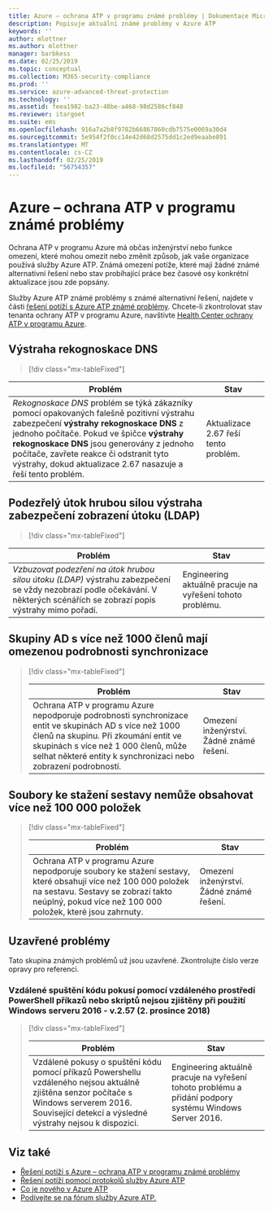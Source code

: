 ```yaml
---
title: Azure – ochrana ATP v programu známé problémy | Dokumentace Microsoftu
description: Popisuje aktuální známé problémy v Azure ATP
keywords: ''
author: mlottner
ms.author: mlottner
manager: barbkess
ms.date: 02/25/2019
ms.topic: conceptual
ms.collection: M365-security-compliance
ms.prod: ''
ms.service: azure-advanced-threat-protection
ms.technology: ''
ms.assetid: feea1982-ba23-48be-a468-98d2586cf840
ms.reviewer: itargoet
ms.suite: ems
ms.openlocfilehash: 916a7a2b8f9782b66867860cdb7575e0069a30d4
ms.sourcegitcommit: 5e954f2f0cc14e42d68d2575dd1c2ed9eaabe891
ms.translationtype: MT
ms.contentlocale: cs-CZ
ms.lasthandoff: 02/25/2019
ms.locfileid: "56754357"
---
```

# <a name="azure-atp-known-issues"></a>Azure – ochrana ATP v programu známé problémy

Ochrana ATP v programu Azure má občas inženýrství nebo funkce omezení, které mohou omezit nebo změnit způsob, jak vaše organizace používá služby Azure ATP. Známá omezení potíže, které mají žádné známé alternativní řešení nebo stav probíhající práce bez časové osy konkrétní aktualizace jsou zde popsány. 

Služby Azure ATP známé problémy s známé alternativní řešení, najdete v části [řešení potíží s Azure ATP známé problémy](troubleshooting-atp-known-issues.md). Chcete-li zkontrolovat stav tenanta ochrany ATP v programu Azure, navštivte [Health Center ochrany ATP v programu Azure](atp-health-center.md). 

## <a name="dns-reconnaissance-alert"></a>Výstraha rekognoskace DNS
> [!div class="mx-tableFixed"] 

|Problém|Stav|
|----|----|
*Rekognoskace DNS* problém se týká zákazníky pomocí opakovaných falešně pozitivní výstrahu zabezpečení **výstrahy rekognoskace DNS** z jednoho počítače. Pokud ve špičce **výstrahy rekognoskace DNS** jsou generovány z jednoho počítače, zavřete reakce či odstranit tyto výstrahy, dokud aktualizace 2.67 nasazuje a řeší tento problém. | Aktualizace 2.67 řeší tento problém.|

## <a name="suspected-brute-force-attack-ldap-security-alert-display"></a>Podezřelý útok hrubou silou výstraha zabezpečení zobrazení útoku (LDAP)
> [!div class="mx-tableFixed"] 

|Problém|Stav|
|----|----|
*Vzbuzovat podezření na útok hrubou silou útoku (LDAP)* výstrahu zabezpečení se vždy nezobrazí podle očekávání. V některých scénářích se zobrazí popis výstrahy mimo pořadí.| Engineering aktuálně pracuje na vyřešení tohoto problému.| 

## <a name="ad-groups-with-more-than-1000-members-have-limited-detail-sync"></a>Skupiny AD s více než 1000 členů mají omezenou podrobnosti synchronizace
> [!div class="mx-tableFixed"]  
> 
> |Problém|Stav|
> |----|----|
> |Ochrana ATP v programu Azure nepodporuje podrobnosti synchronizace entit ve skupinách AD s více než 1000 členů na skupinu. Při zkoumání entit ve skupinách s více než 1 000 členů, může selhat některé entity k synchronizaci nebo zobrazení podrobností.|Omezení inženýrství. Žádné známé řešení.|

## <a name="report-downloads-cannot-contain-more-than-100000-entries"></a>Soubory ke stažení sestavy nemůže obsahovat více než 100 000 položek
> [!div class="mx-tableFixed"]  
> 
> |Problém|Stav|
> |----|----|
> |Ochrana ATP v programu Azure nepodporuje soubory ke stažení sestavy, které obsahují více než 100 000 položek na sestavu. Sestavy se zobrazí takto neúplný, pokud více než 100 000 položek, které jsou zahrnuty.|Omezení inženýrství. Žádné známé řešení.|

## <a name="closed-issues"></a>Uzavřené problémy

Tato skupina známých problémů už jsou uzavřené. Zkontrolujte číslo verze opravy pro referenci.   
### <a name="remote-code-execution-attempts-using-remote-powershell-commands-or-scripts-are-not-detected-when-using-windows-server-2016---v257-december-2-2018"></a>Vzdálené spuštění kódu pokusí pomocí vzdáleného prostředí PowerShell příkazů nebo skriptů nejsou zjištěny při použití Windows serveru 2016 - v.2.57 (2. prosince 2018)
> [!div class="mx-tableFixed"]  
> 
> |Problém|Stav|
> |----|----|
> |Vzdálené pokusy o spuštění kódu pomocí příkazů Powershellu vzdáleného nejsou aktuálně zjištěna senzor počítače s Windows serverem 2016. Související detekcí a výsledné výstrahy nejsou k dispozici.|Engineering aktuálně pracuje na vyřešení tohoto problému a přidání podpory systému Windows Server 2016.|

## <a name="see-also"></a>Viz také

- [Řešení potíží s Azure – ochrana ATP v programu známé problémy](troubleshooting-atp-known-issues.md)
- [Řešení potíží pomocí protokolů služby Azure ATP](troubleshooting-atp-using-logs.md)
- [Co je nového v Azure ATP](atp-whats-new.md)
- [Podívejte se na fórum služby Azure ATP.](https://aka.ms/azureatpcommunity)
